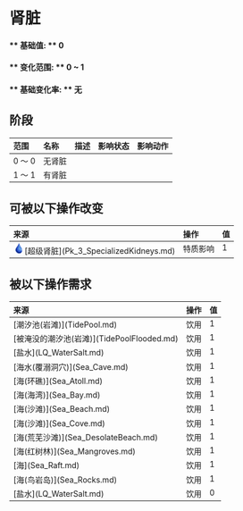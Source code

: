 # 肾脏  
#### ** 基础值: ** 0   
#### ** 变化范围: ** 0 ~ 1  
#### ** 基础变化率: ** 无   
## 阶段  
<table class="table table-bordered"><thead><tr ><th  style="text-align:left;vertical-align:top;" >范围</th><th  style="text-align:left;vertical-align:top;" >名称</th><th  style="text-align:left;vertical-align:top;" >描述</th><th  style="text-align:left;vertical-align:top;" >影响状态</th><th  style="text-align:left;vertical-align:top;" >影响动作</th></tr></thead><tr ><td  style="text-align:left;vertical-align:top;" >0 ～ 0</td><td  style="text-align:left;vertical-align:top;" >无肾脏</td><td  style="text-align:left;vertical-align:top;" ></td><td  style="text-align:left;vertical-align:top;" ></td><td  style="text-align:left;vertical-align:top;" ></td></tr><tr ><td  style="text-align:left;vertical-align:top;" >1 ～ 1</td><td  style="text-align:left;vertical-align:top;" >有肾脏</td><td  style="text-align:left;vertical-align:top;" ></td><td  style="text-align:left;vertical-align:top;" ></td><td  style="text-align:left;vertical-align:top;" ></td></tr></tbody></table>  
  
## 可被以下操作改变  
<table class="table table-bordered"><thead><tr ><th  style="text-align:left;vertical-align:top;" >来源</th><th  style="text-align:left;vertical-align:top;" >操作</th><th  style="text-align:left;vertical-align:top;" >值</th></tr></thead><tr ><td  style="text-align:left;vertical-align:top;" ><div style="width:20px;display:inline-block;text-align:center"><img decoding="async" src="Sprite/Thirst.png" href="a.md" style="max-width:20px;max-height:20px;"></div>[超级肾脏](Pk_3_SpecializedKidneys.md)</td><td  style="text-align:left;vertical-align:top;" >特质影响</td><td  style="text-align:left;vertical-align:top;" >1</td></tr></tbody></table>  
  
## 被以下操作需求  
<table class="table table-bordered"><thead><tr ><th  style="text-align:left;vertical-align:top;" >来源</th><th  style="text-align:left;vertical-align:top;" >操作</th><th  style="text-align:left;vertical-align:top;" >值</th></tr></thead><tr ><td  style="text-align:left;vertical-align:top;" >[潮汐池(岩滩)](TidePool.md)</td><td  style="text-align:left;vertical-align:top;" >饮用</td><td  style="text-align:left;vertical-align:top;" >1</td></tr><tr ><td  style="text-align:left;vertical-align:top;" >[被淹没的潮汐池(岩滩)](TidePoolFlooded.md)</td><td  style="text-align:left;vertical-align:top;" >饮用</td><td  style="text-align:left;vertical-align:top;" >1</td></tr><tr ><td  style="text-align:left;vertical-align:top;" >[盐水](LQ_WaterSalt.md)</td><td  style="text-align:left;vertical-align:top;" >饮用</td><td  style="text-align:left;vertical-align:top;" >1</td></tr><tr ><td  style="text-align:left;vertical-align:top;" >[海水(覆溺洞穴)](Sea_Cave.md)</td><td  style="text-align:left;vertical-align:top;" >饮用</td><td  style="text-align:left;vertical-align:top;" >1</td></tr><tr ><td  style="text-align:left;vertical-align:top;" >[海(环礁)](Sea_Atoll.md)</td><td  style="text-align:left;vertical-align:top;" >饮用</td><td  style="text-align:left;vertical-align:top;" >1</td></tr><tr ><td  style="text-align:left;vertical-align:top;" >[海(海湾)](Sea_Bay.md)</td><td  style="text-align:left;vertical-align:top;" >饮用</td><td  style="text-align:left;vertical-align:top;" >1</td></tr><tr ><td  style="text-align:left;vertical-align:top;" >[海(沙滩)](Sea_Beach.md)</td><td  style="text-align:left;vertical-align:top;" >饮用</td><td  style="text-align:left;vertical-align:top;" >1</td></tr><tr ><td  style="text-align:left;vertical-align:top;" >[海(沙滩)](Sea_Cove.md)</td><td  style="text-align:left;vertical-align:top;" >饮用</td><td  style="text-align:left;vertical-align:top;" >1</td></tr><tr ><td  style="text-align:left;vertical-align:top;" >[海(荒芜沙滩)](Sea_DesolateBeach.md)</td><td  style="text-align:left;vertical-align:top;" >饮用</td><td  style="text-align:left;vertical-align:top;" >1</td></tr><tr ><td  style="text-align:left;vertical-align:top;" >[海(红树林)](Sea_Mangroves.md)</td><td  style="text-align:left;vertical-align:top;" >饮用</td><td  style="text-align:left;vertical-align:top;" >1</td></tr><tr ><td  style="text-align:left;vertical-align:top;" >[海](Sea_Raft.md)</td><td  style="text-align:left;vertical-align:top;" >饮用</td><td  style="text-align:left;vertical-align:top;" >1</td></tr><tr ><td  style="text-align:left;vertical-align:top;" >[海(鸟岩岛)](Sea_Rocks.md)</td><td  style="text-align:left;vertical-align:top;" >饮用</td><td  style="text-align:left;vertical-align:top;" >1</td></tr><tr ><td  style="text-align:left;vertical-align:top;" >[盐水](LQ_WaterSalt.md)</td><td  style="text-align:left;vertical-align:top;" >饮用</td><td  style="text-align:left;vertical-align:top;" >0</td></tr></tbody></table>  
  


<script>document.title="肾脏 - 卡牌生存百科 Card Survival Wiki";</script>